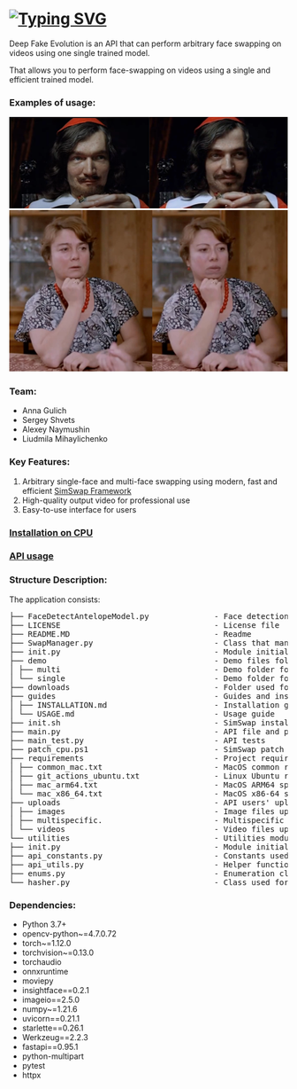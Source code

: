 # <a href="https://git.io/typing-svg"><img src="https://readme-typing-svg.herokuapp.com?font=Fira+Code&pause=500&color=1D46F7&width=435&lines=DeepFakeEvolution" alt="Typing SVG" /></a><br>  

Deep Fake Evolution is an API that can perform arbitrary face swapping on videos using one single trained model.

That allows you to perform face-swapping on videos using a single and efficient trained model. 
### Examples of usage:

![_](./guides/images/sample2.png)
![_](./guides/images/sample1.png)

### Team:

- Anna Gulich 
- Sergey Shvets 
- Alexey Naymushin 
- Liudmila Mihaylichenko 

### Key Features:

1. Arbitrary single-face and multi-face swapping using modern, fast and efficient <a href="https://github.com/neuralchen/SimSwap" target="_blank">SimSwap Framework</a>
2. High-quality output video for professional use
3. Easy-to-use interface for users

### [Installation on CPU](/guides/INSTALLATION.md)

### [API usage](/guides/USAGE.md)

### Structure Description:

The application consists:
<pre>
├── FaceDetectAntelopeModel.py              - Face detection model class
├── LICENSE                                 - License file
├── README.MD                               - Readme
├── SwapManager.py                          - Class that manages face swapping using SimSwap framework
├── init.py                                 - Module initialization class
├── demo                                    - Demo files folder
│ ├── multi                                 - Demo folder for multi swap testing
│ └── single                                - Demo folder for single swap testing
├── downloads                               - Folder used for keeping result videos files available for download
├── guides                                  - Guides and instructions for users
│ ├── INSTALLATION.md                       - Installation guide
│ └── USAGE.md                              - Usage guide
├── init.sh                                 - SimSwap installation shell script
├── main.py                                 - API file and program entry point
├── main_test.py                            - API tests
├── patch_cpu.ps1                           - SimSwap patch for CPU usage
├── requirements                            - Project requirements
│ ├── common_mac.txt                        - MacOS common requirements
│ ├── git_actions_ubuntu.txt                - Linux Ubuntu requirements
│ ├── mac_arm64.txt                         - MacOS ARM64 specific requirements
│ └── mac_x86_64.txt                        - MacOS x86-64 specific requirements
├── uploads                                 - API users' uploads folder
│ ├── images                                - Image files uploads
│ ├── multispecific.                        - Multispecific archive files uploads
│ └── videos                                - Video files uploads
└── utilities                               - Utilities module
├── init.py                                 - Module initialization files
├── api_constants.py                        - Constants used in API
├── api_utils.py                            - Helper functions used by API
├── enums.py                                - Enumeration classes
└── hasher.py                               - Class used for calculating video file hashes
</pre>

### Dependencies:
  * Python 3.7+
  * opencv-python~=4.7.0.72
  * torch~=1.12.0
  * torchvision~=0.13.0
  * torchaudio
  * onnxruntime 
  * moviepy
  * insightface==0.2.1 
  * imageio==2.5.0
  * numpy~=1.21.6
  * uvicorn==0.21.1
  * starlette==0.26.1
  * Werkzeug==2.2.3
  * fastapi==0.95.1
  * python-multipart
  * pytest
  * httpx
  

